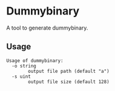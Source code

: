# Dummybinary

A tool to generate dummybinary.

## Usage

```
Usage of dummybinary:
  -o string
        output file path (default "a")
  -s uint
        output file size (default 128)
```
